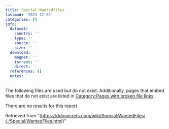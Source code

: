 ```yaml
---
title: Special:Wantedfiles
lastmod: '2023-12-02'
categories: []
info:
  dataset:
    country: ''
    type: ''
    source: ''
    size: ''
  download:
    magnet: ''
    torrent: ''
    direct: ''
  references: []
  notes: ''
---
```




The following files are used but do not exist. Additionally, pages that
embed files that do not exist are listed in [Category:Pages with broken
file
links](https://ddosecrets.com/index.php?title=Category:Pages_with_broken_file_links&action=edit&redlink=1 "Category:Pages with broken file links (page does not exist)").

There are no results for this report.

Retrieved from
"[https://ddosecrets.com/wiki/Special:WantedFiles](./Special:WantedFiles.html)"

